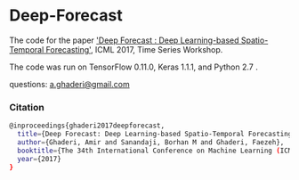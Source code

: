 # Deep-Forecast
The code for the paper ['Deep Forecast : Deep Learning-based Spatio-Temporal Forecasting'](https://arxiv.org/abs/1707.08110), ICML 2017, Time Series Workshop.

The code was run on TensorFlow 0.11.0, Keras 1.1.1, and Python 2.7 .

questions: a.ghaderi@gmail.com 


### Citation 
```bash
@inproceedings{ghaderi2017deepforecast,
  title={Deep Forecast: Deep Learning-based Spatio-Temporal Forecasting},
  author={Ghaderi, Amir and Sanandaji, Borhan M and Ghaderi, Faezeh},
  booktitle={The 34th International Conference on Machine Learning (ICML), Time series Workshop},
  year={2017}
}

```
